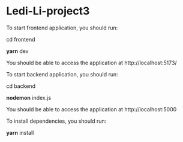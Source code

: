 # Ledi-Li-project3

To start frontend application, you should run:

cd frontend

**yarn** dev  



You should be able to access the application at http://localhost:5173/
<br />

To start backend application, you should run:

cd backend

**nodemon** index.js  



You should be able to access the application at http://localhost:5000
<br />

To install dependencies, you should run:  

**yarn** install
<br />

